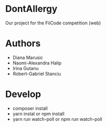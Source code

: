# DontAllergy
Our project for the FiiCode competition (web)

# Authors
- Diana Marusic
- Naomi-Alexandra Halip
- Irina Gutanu
- Robert-Gabriel Stanciu

# Develop
- composer install
- yarn instal or npm install
- yarn run watch-poll or npm run watch-poll

